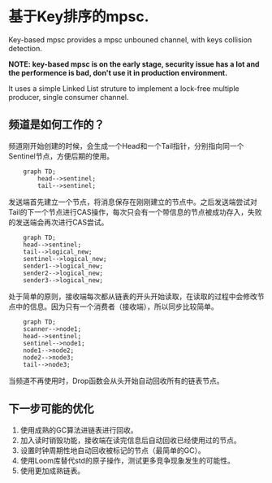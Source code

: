 # 基于Key排序的mpsc.

Key-based mpsc provides a mpsc unbouned channel, with keys collision detection.

**NOTE: key-based mpsc is on the early stage, security issue has a lot and the performence is bad, don't use it in production environment.**

It uses a simple Linked List struture to implement a lock-free multiple producer, single consumer channel. 

## 频道是如何工作的？
频道刚开始创建的时候，会生成一个Head和一个Tail指针，分别指向同一个Sentinel节点，方便后期的使用。

```mermaid
    graph TD;
        head-->sentinel;
        tail-->sentinel;
```
发送端首先建立一个节点，将消息保存在刚刚建立的节点中。之后发送端尝试对Tail的下一个节点进行CAS操作，每次只会有一个带信息的节点被成功存入，失败的发送端会再次进行CAS尝试。

```mermaid
    graph TD;
    head-->sentinel;
    tail-->logical_new;
    sentinel-->logical_new;
    sender1-->logical_new;
    sender2-->logical_new;
    sender3-->logical_new;
```

处于简单的原则，接收端每次都从链表的开头开始读取，在读取的过程中会修改节点中的信息。因为只有一个消费者（接收端），所以同步比较简单。

```mermaid
    graph TD;
    scanner-->node1;
    head-->sentinel;
    sentinel-->node1;
    node1-->node2;
    node2-->node3;
    tail-->node3;
```

当频道不再使用时，Drop函数会从头开始自动回收所有的链表节点。

## 下一步可能的优化
1. 使用成熟的GC算法进链表进行回收。
2. 加入读时销毁功能，接收端在读完信息后自动回收已经使用过的节点。  
3. 设置时钟周期性地自动回收被标记的节点（最简单的GC）。 
4. 使用Loom库替代std的原子操作，测试更多竞争现象发生的可能性。
5. 使用更加成熟链表。
